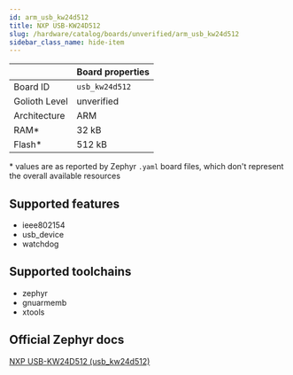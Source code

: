 ```yaml
---
id: arm_usb_kw24d512
title: NXP USB-KW24D512
slug: /hardware/catalog/boards/unverified/arm_usb_kw24d512
sidebar_class_name: hide-item
---
```


[//]: # (This is an auto-generated file, do not edit! Changes to it will be lost upon re-generation)



|                | Board properties     |
| -------------  | -------------------- |
| Board ID       | `usb_kw24d512` |
| Golioth Level  | unverified       |
| Architecture   | ARM |
| RAM*           | 32 kB |
| Flash*         | 512 kB |

\* values are as reported by Zephyr `.yaml` board files, which don't represent the overall available resources



## Supported features

* ieee802154
* usb_device
* watchdog

## Supported toolchains

* zephyr
* gnuarmemb
* xtools

## Official Zephyr docs

[NXP USB-KW24D512 (usb_kw24d512)](https://docs.zephyrproject.org/latest/boards/arm/usb_kw24d512/doc/index.html)
